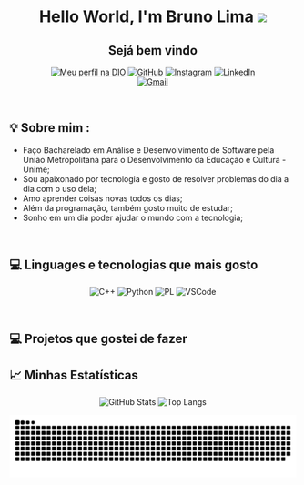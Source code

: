 <div align="center">
  <h1 align="center">Hello World, I'm Bruno Lima <img src="https://media.giphy.com/media/hvRJCLFzcasrR4ia7z/giphy.gif" width="30px" /></h1>
  <h2>Sejá bem vindo</h2>

  [![Meu perfil na DIO](https://img.shields.io/badge/Meu_perfil_na_DIO-purple?style=for-the-badge&link=https%3A%2F%2F)](https://web.dio.me/users/bruno413890?tab=achievements)
  [![GitHub](https://img.shields.io/badge/GitHub-100000?style=for-the-badge&logo=github&logoColor=white)](https://github.com/hg413)
  [![Instagram](https://img.shields.io/badge/Instagram-red?style=for-the-badge&logo=instagram&logoColor=white)](https://www.instagram.com/lima_bruno03/)
  [![LinkedIn](https://img.shields.io/badge/LinkedIn-0077B5?style=for-the-badge&logo=linkedin&logoColor=white)](https://www.linkedin.com/in/bruno-lima-41743b212/)  
  [![Gmail](https://img.shields.io/badge/Gmail-333333?style=for-the-badge&logo=gmail&logoColor=red)](mailto:bruno413890@gmail.com)

</div>
<br />

## 💡 Sobre mim :
- Faço Bacharelado em Análise e Desenvolvimento de Software pela União Metropolitana para o Desenvolvimento da Educação e Cultura - Unime;
- Sou apaixonado por tecnologia e gosto de resolver problemas do dia a dia com o uso dela;
- Amo aprender coisas novas todos os dias;
- Além da programação, também gosto muito de estudar;
- Sonho em um dia poder ajudar o mundo com a tecnologia;
 <br />

 ## 💻 Linguages e tecnologias que mais gosto

<div align="center">
  
  ![C++](https://img.shields.io/badge/C%2B%2B-00599C?style=for-the-badge&logo=c%2B%2B&logoColor=white)
  ![Python](https://img.shields.io/badge/python-3670A0?style=for-the-badge&logo=python&logoColor=ffdd54) 
![PL](https://img.shields.io/badge/PL%2FSQL-FFFFFF?style=for-the-badge&logo=oracle&logoColor=FF0000&labelColor=FFFFFF&color=FF0000)
  ![VSCode](https://img.shields.io/badge/VS_Code-000?style=for-the-badge&logo=visualstudiocode&logoColor=blue) 
</div>
<br />

## 💻 Projetos que gostei de fazer


## 📈 Minhas Estatísticas
<div align="center">
  
  ![GitHub Stats](https://github-readme-stats.vercel.app/api?username=hg413&theme=transparent&bg_color=000&border_color=30A3DC&show_icons=true&icon_color=30A3DC&title_color=E94D5F&text_color=FFF)
  ![Top Langs](https://github-readme-stats-git-masterrstaa-rickstaa.vercel.app/api/top-langs/?username=hg413&layout=compact&bg_color=000&border_color=30A3DC&title_color=E94D5F&text_color=FFF)

  ![Meus commits](https://raw.githubusercontent.com/eduhaag/eduhaag/cf3cd9e95eb569a656e0cf8d76601be05ad09084/github-contribution-grid-snake-dark.svg)
</div>

